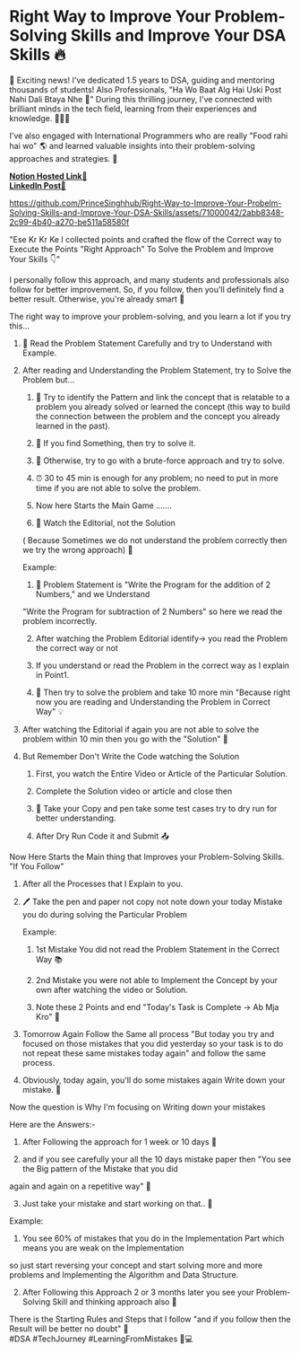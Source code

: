 # Right Way to Improve Your Problem-Solving Skills and Improve Your DSA Skills 🔥


🚀 Exciting news! I've dedicated 1.5 years to DSA, guiding and mentoring thousands of students! Also Professionals, "Ha Wo Baat Alg Hai Uski Post Nahi Dali Btaya Nhe 👀" During this thrilling journey, I've connected with brilliant minds in the tech field, learning from their experiences and knowledge. 🌟🧠🌐

I've also engaged with International Programmers who are really "Food rahi hai wo" 🌎 and learned valuable insights into their problem-solving approaches and strategies. 🚀

[**Notion Hosted Link🔗**](https://codewithprincesingh.notion.site/608f90d3d7b54698b711eae316dcaa51?v=c93a0ac3c13d437ca9dc7cc706cdf08b&pvs=4) <br>
[**LinkedIn Post🔗**](https://www.linkedin.com/feed/update/urn:li:activity:7138731436781608960/)

https://github.com/PrinceSinghhub/Right-Way-to-Improve-Your-Probelm-Solving-Skills-and-Improve-Your-DSA-Skills/assets/71000042/2abb8348-2c99-4b40-a270-be511a58580f


"Ese Kr Kr Ke I collected points and crafted the flow of the Correct way to Execute the Points "Right Approach" To Solve the Problem and Improve Your Skills 👇"

I personally follow this approach, and many students and professionals also follow for better improvement. So, if you follow, then you'll definitely find a better result. Otherwise, you're already smart 👀

The right way to improve your problem-solving, and you learn a lot if you try this...

1. 📖 Read the Problem Statement Carefully and try to Understand with Example.

2. After reading and Understanding the Problem Statement, try to Solve the Problem but...

	1. 🔄 Try to identify the Pattern and link the concept that is relatable to a problem you already solved or learned the concept (this way to build the connection between the problem and the concept you already learned in the past).

    2. 🧠 If you find Something, then try to solve it.

    3. 🚀 Otherwise, try to go with a brute-force approach and try to solve.

    4. ⏰ 30 to 45 min is enough for any problem; no need to put in more time if you are not able to solve the problem.

    5. Now here Starts the Main Game .......

	6. 🎥 Watch the Editorial, not the Solution

	( Because Sometimes we do not understand the problem correctly then we try the wrong approach) 🤔

    Example:

    1. 📝 Problem Statement is "Write the Program for the addition of 2 Numbers," and we Understand 

      "Write the Program for subtraction of 2 Numbers" so here we read the problem incorrectly.

    2. After watching the Problem Editorial identify-> you read the Problem the correct way or not

    3. If you understand or read the Problem in the correct way as I explain in Point1.

    4. 🤔 Then try to solve the problem and take 10 more min "Because right now you are reading and Understanding the Problem in Correct Way" 💡

3. After watching the Editorial if again you are not able to solve the problem within 10 min then you go with the "Solution" 🚨

4. But Remember Don't Write the Code watching the Solution 

	1. First, you watch the Entire Video or Article of the Particular Solution.

	2. Complete the Solution video or article and close then 

    3. 📝 Take your Copy and pen take some test cases try to dry run for better understanding.

	4. After Dry Run Code it and Submit 📤

Now Here Starts the Main thing that Improves your Problem-Solving Skills. "If You Follow"

1. After all the Processes that I Explain to you.

2. 🖊️ Take the pen and paper not copy not note down your today Mistake you do during solving the Particular Problem

	Example:

	1. 1st Mistake You did not read the Problem Statement in the Correct Way 📚

	2. 2nd Mistake you were not able to Implement the Concept by your own after watching the video or Solution.

	3. Note these 2 Points and end "Today's Task is Complete -> Ab Mja Kro" 🎉

3. Tomorrow Again Follow the Same all process "But today you try and focused on those mistakes that you did yesterday so your task is to do not repeat these same mistakes today again" and follow the same process.

4. Obviously, today again, you'll do some mistakes again Write down your mistake. 📝

Now the question is Why I'm focusing on Writing down your mistakes

Here are the Answers:-

1. After Following the approach for 1 week or 10 days 📅

2. and if you see carefully your all the 10 days mistake paper then "You see the Big pattern of the Mistake that you did

again and again on a repetitive way" 🔄

3. Just take your mistake and start working on that.. 💪

Example:

1. You see 60% of mistakes that you do in the Implementation Part which means you are weak on the Implementation 

so just start reversing your concept and start solving more and more problems and Implementing the Algorithm and Data Structure.

2. After Following this Approach 2 or 3 months later you see your Problem-Solving Skill and thinking approach also 🌟

There is the Starting Rules and Steps that I follow "and if you follow then the Result will be better no doubt" 🌟 <br>
#DSA #TechJourney #LearningFromMistakes 🧠💻

